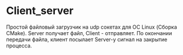 # Client_server
Простой файловый загрузчик на udp сокетах для ОС Linux (Сборка CMake).
Server получает файл, Client - отправляет.
По окончании передачи файла, клиент посылает Server-у сигнал на закрытие процесса.
